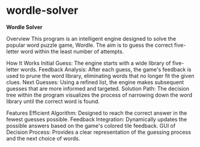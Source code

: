 # wordle-solver

**Wordle Solver**

Overview
This program is an intelligent engine designed to solve the popular word puzzle game, Wordle. The aim is to guess the correct five-letter word within the least number of attempts.

How It Works
Initial Guess: The engine starts with a wide library of five-letter words.
Feedback Analysis: After each guess, the game's feedback is used to prune the word library, eliminating words that no longer fit the given clues.
Next Guesses: Using a refined list, the engine makes subsequent guesses that are more informed and targeted.
Solution Path: The decision tree within the program visualizes the process of narrowing down the word library until the correct word is found.

Features
Efficient Algorithm: Designed to reach the correct answer in the fewest guesses possible.
Feedback Integration: Dynamically updates the possible answers based on the game's colored tile feedback.
GUI of Decision Process: Provides a clear representation of the guessing process and the next choice of words.
